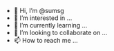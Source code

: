 - 👋 Hi, I’m @sumsg
- 👀 I’m interested in ...
- 🌱 I’m currently learning ...
- 💞️ I’m looking to collaborate on ...
- 📫 How to reach me ...

<!---
sumsg/sumsg is a ✨ special ✨ repository because its `README.md` (this file) appears on your GitHub profile.
You can click the Preview link to take a look at your changes.
--->
